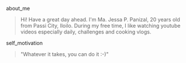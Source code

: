 about_me
> Hi! Have a great day ahead. I'm Ma. Jessa P. Panizal, 20 years old from Passi City, Iloilo. During my free time, I like watching youtube videos especially daily, challenges and cooking vlogs.

self_motivation
> "Whatever it takes, you can do it :-)"
